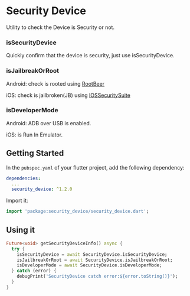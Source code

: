 # Security Device

Utility to check the Device is Security or not.

### isSecurityDevice
Quickly confirm that the device is security, just use isSecurityDevice.

### isJailbreakOrRoot
Android: check is rooted using [RootBeer](https://github.com/scottyab/rootbeer)

iOS: check is jailbroken(JB) using [IOSSecuritySuite](https://github.com/securing/IOSSecuritySuite)

### isDeveloperMode
Android: ADB over USB is enabled.

iOS: is Run In Emulator.

## Getting Started

In the `pubspec.yaml` of your flutter project, add the following dependency:

```yaml
dependencies:
  ...
  security_device: ^1.2.0
```


Import it:

```dart
import 'package:security_device/security_device.dart';
```
## Using it

```dart
Future<void> getSecurityDeviceInfo() async {
  try {
    isSecurityDevice = await SecurityDevice.isSecurityDevice;
    isJailbreakOrRoot = await SecurityDevice.isJailbreakOrRoot;
    isDeveloperMode = await SecurityDevice.isDeveloperMode;
  } catch (error) {
    debugPrint('SecurityDevice catch error:${error.toString()}');
  }
}
```